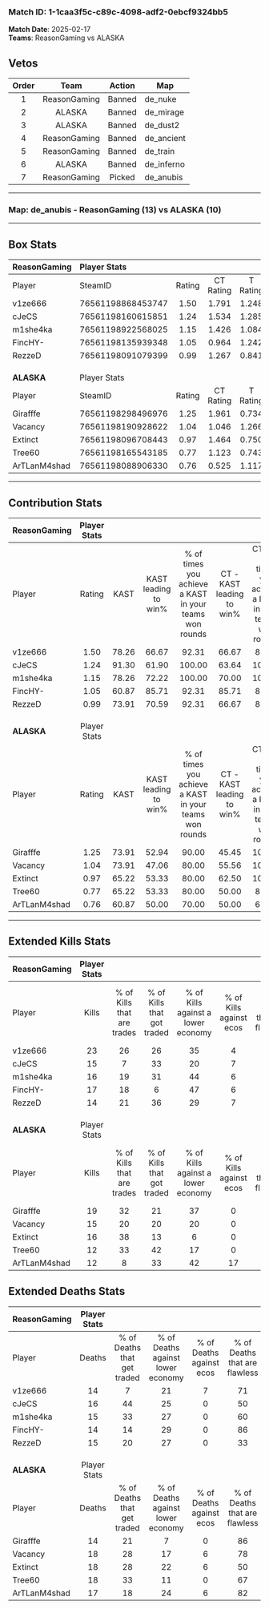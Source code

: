 ### Match ID: 1-1caa3f5c-c89c-4098-adf2-0ebcf9324bb5  
**Match Date**: 2025-02-17  
**Teams**: ReasonGaming vs ALASKA  

## Vetos  

| Order | Team | Action | Map |
| :---: | :--: | :----: | --- |
| 1 | ReasonGaming | Banned | de_nuke |
| 2 | ALASKA | Banned | de_mirage |
| 3 | ALASKA | Banned | de_dust2 |
| 4 | ReasonGaming | Banned | de_ancient |
| 5 | ReasonGaming | Banned | de_train |
| 6 | ALASKA | Banned | de_inferno |
| 7 | ReasonGaming | Picked | de_anubis |

---  

### **Map**: de_anubis - ReasonGaming (13) vs ALASKA (10)  
---  

## Box Stats  

| **ReasonGaming** | Player Stats      |        |           |          |       |      |       |         |        |      |     |
| :- | :- | :-: | :-: | :-: | :-: | :-: | :-: | :-: | :-: | :-: | :-: |
| Player           | SteamID           | Rating | CT Rating | T Rating | KAST  | ADR  | Kills | Assists | Deaths | K/D  | HS% |
| v1ze666          | 76561198868453747 |  1.50  |   1.791   |  1.248   | 78.26 | 99.1 |  23   |    2    |   14   | 1.64 | 39  |
| cJeCS            | 76561198160615851 |  1.24  |   1.534   |  1.285   | 91.30 | 87.7 |  15   |   10    |   16   | 0.94 | 66  |
| m1she4ka         | 76561198922568025 |  1.15  |   1.426   |  1.084   | 78.26 | 74.5 |  16   |    5    |   15   | 1.07 | 56  |
| FincHY-          | 76561198135939348 |  1.05  |   0.964   |  1.242   | 60.87 | 66.0 |  17   |    4    |   14   | 1.21 | 64  |
| RezzeD           | 76561198091079399 |  0.99  |   1.267   |  0.841   | 73.91 | 61.4 |  14   |    4    |   15   | 0.93 | 50  |
|                  |                   |        |           |          |       |      |       |         |        |      |     |
|                  |                   |        |           |          |       |      |       |         |        |      |     |
|                  |                   |        |           |          |       |      |       |         |        |      |     |
| **ALASKA**       | Player Stats      |        |           |          |       |      |       |         |        |      |     |
| Player           | SteamID           | Rating | CT Rating | T Rating | KAST  | ADR  | Kills | Assists | Deaths | K/D  | HS% |
| Girafffe         | 76561198298496976 |  1.25  |   1.961   |  0.734   | 73.91 | 74.7 |  19   |    5    |   14   | 1.36 | 52  |
| Vacancy          | 76561198190928622 |  1.04  |   1.046   |  1.266   | 73.91 | 79.4 |  15   |   10    |   18   | 0.83 | 53  |
| Extinct          | 76561198096708443 |  0.97  |   1.464   |  0.750   | 65.22 | 71.8 |  16   |    5    |   18   | 0.89 | 68  |
| Tree60           | 76561198165543185 |  0.77  |   1.123   |  0.743   | 65.22 | 58.2 |  12   |    3    |   18   | 0.67 | 50  |
| ArTLanM4shad     | 76561198088906330 |  0.76  |   0.525   |  1.117   | 60.87 | 58.4 |  12   |    2    |   17   | 0.71 | 50  |
---  

## Contribution Stats  

| **ReasonGaming** | Player Stats |       |                      |                                                        |                           |                                                             |                          |                                                            |
| :- | :-: | :-: | :-: | :-: | :-: | :-: | :-: | :-: |
| Player           |    Rating    | KAST  | KAST leading to win% | % of times you achieve a KAST in your teams won rounds | CT - KAST leading to win% | CT - % of times you achieve a KAST in your teams won rounds | T - KAST leading to win% | T - % of times you achieve a KAST in your teams won rounds |
| v1ze666          |     1.50     | 78.26 |        66.67         |                         92.31                          |           66.67           |                            85.71                            |          66.67           |                           100.00                           |
| cJeCS            |     1.24     | 91.30 |        61.90         |                         100.00                         |           63.64           |                           100.00                            |          60.00           |                           100.00                           |
| m1she4ka         |     1.15     | 78.26 |        72.22         |                         100.00                         |           70.00           |                           100.00                            |          75.00           |                           100.00                           |
| FincHY-          |     1.05     | 60.87 |        85.71         |                         92.31                          |           85.71           |                            85.71                            |          85.71           |                           100.00                           |
| RezzeD           |     0.99     | 73.91 |        70.59         |                         92.31                          |           66.67           |                            85.71                            |          75.00           |                           100.00                           |
|                  |              |       |                      |                                                        |                           |                                                             |                          |                                                            |
|                  |              |       |                      |                                                        |                           |                                                             |                          |                                                            |
|                  |              |       |                      |                                                        |                           |                                                             |                          |                                                            |
| **ALASKA**       | Player Stats |       |                      |                                                        |                           |                                                             |                          |                                                            |
| Player           |    Rating    | KAST  | KAST leading to win% | % of times you achieve a KAST in your teams won rounds | CT - KAST leading to win% | CT - % of times you achieve a KAST in your teams won rounds | T - KAST leading to win% | T - % of times you achieve a KAST in your teams won rounds |
| Girafffe         |     1.25     | 73.91 |        52.94         |                         90.00                          |           45.45           |                           100.00                            |          66.67           |                           80.00                            |
| Vacancy          |     1.04     | 73.91 |        47.06         |                         80.00                          |           55.56           |                           100.00                            |          37.50           |                           60.00                            |
| Extinct          |     0.97     | 65.22 |        53.33         |                         80.00                          |           62.50           |                           100.00                            |          42.86           |                           60.00                            |
| Tree60           |     0.77     | 65.22 |        53.33         |                         80.00                          |           50.00           |                            80.00                            |          57.14           |                           80.00                            |
| ArTLanM4shad     |     0.76     | 60.87 |        50.00         |                         70.00                          |           50.00           |                            60.00                            |          50.00           |                           80.00                            |
---  

## Extended Kills Stats  

| **ReasonGaming** | Player Stats |                            |                            |                                    |                         |                              |                                 |                                       |                    |           |
| :- | :-: | :-: | :-: | :-: | :-: | :-: | :-: | :-: | :-: | :-: |
| Player           |    Kills     | % of Kills that are trades | % of Kills that got traded | % of Kills against a lower economy | % of Kills against ecos | % of Kills that are flawless | % of Kills that are close duels | % of Kills that are assisted by flash | Pistol Round Kills | AWP Kills |
| v1ze666          |      23      |             26             |             26             |                 35                 |            4            |              83              |                0                |                   0                   |         2          |    10     |
| cJeCS            |      15      |             7              |             33             |                 20                 |            7            |              67              |                0                |                   7                   |         4          |     0     |
| m1she4ka         |      16      |             19             |             31             |                 44                 |            6            |              69              |                0                |                   0                   |         0          |     0     |
| FincHY-          |      17      |             18             |             6              |                 47                 |            6            |              65              |                0                |                   0                   |         3          |     0     |
| RezzeD           |      14      |             21             |             36             |                 29                 |            7            |              71              |                0                |                   7                   |         0          |     0     |
|                  |              |                            |                            |                                    |                         |                              |                                 |                                       |                    |           |
|                  |              |                            |                            |                                    |                         |                              |                                 |                                       |                    |           |
|                  |              |                            |                            |                                    |                         |                              |                                 |                                       |                    |           |
| **ALASKA**       | Player Stats |                            |                            |                                    |                         |                              |                                 |                                       |                    |           |
| Player           |    Kills     | % of Kills that are trades | % of Kills that got traded | % of Kills against a lower economy | % of Kills against ecos | % of Kills that are flawless | % of Kills that are close duels | % of Kills that are assisted by flash | Pistol Round Kills | AWP Kills |
| Girafffe         |      19      |             32             |             21             |                 37                 |            0            |              68              |                0                |                  11                   |         3          |     0     |
| Vacancy          |      15      |             20             |             20             |                 20                 |            0            |              53              |                7                |                   7                   |         1          |     0     |
| Extinct          |      16      |             38             |             13             |                 6                  |            0            |              56              |                6                |                   0                   |         1          |     0     |
| Tree60           |      12      |             33             |             42             |                 17                 |            0            |              58              |                8                |                   8                   |         0          |     0     |
| ArTLanM4shad     |      12      |             8              |             33             |                 42                 |           17            |              58              |               17                |                   8                   |         3          |     1     |
## Extended Deaths Stats  

| **ReasonGaming** | Player Stats |                             |                                   |                          |                               |                            |                           |               |
| :- | :-: | :-: | :-: | :-: | :-: | :-: | :-: | :-: |
| Player           |    Deaths    | % of Deaths that get traded | % of Deaths against lower economy | % of Deaths against ecos | % of Deaths that are flawless | % of Deaths that are close | % of Deaths while blinded | Deaths to AWP |
| v1ze666          |      14      |              7              |                21                 |            7             |              71               |             0              |             0             |       0       |
| cJeCS            |      16      |             44              |                25                 |            0             |              50               |             19             |             0             |       1       |
| m1she4ka         |      15      |             33              |                27                 |            0             |              60               |             13             |             7             |       0       |
| FincHY-          |      14      |             14              |                29                 |            0             |              86               |             0              |            21             |       0       |
| RezzeD           |      15      |             20              |                27                 |            0             |              33               |             0              |             7             |       0       |
|                  |              |                             |                                   |                          |                               |                            |                           |               |
|                  |              |                             |                                   |                          |                               |                            |                           |               |
|                  |              |                             |                                   |                          |                               |                            |                           |               |
| **ALASKA**       | Player Stats |                             |                                   |                          |                               |                            |                           |               |
| Player           |    Deaths    | % of Deaths that get traded | % of Deaths against lower economy | % of Deaths against ecos | % of Deaths that are flawless | % of Deaths that are close | % of Deaths while blinded | Deaths to AWP |
| Girafffe         |      14      |             21              |                 7                 |            0             |              86               |             0              |             0             |       3       |
| Vacancy          |      18      |             28              |                17                 |            6             |              78               |             0              |             0             |       0       |
| Extinct          |      18      |             28              |                22                 |            6             |              50               |             0              |             6             |       3       |
| Tree60           |      18      |             33              |                11                 |            0             |              67               |             0              |             6             |       2       |
| ArTLanM4shad     |      17      |             18              |                24                 |            6             |              82               |             0              |             0             |       2       |
